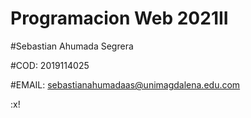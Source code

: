 # Programacion Web 2021II
#Sebastian Ahumada Segrera 

#COD:
2019114025


#EMAIL: 
sebastianahumadaas@unimagdalena.edu.com



:x!


